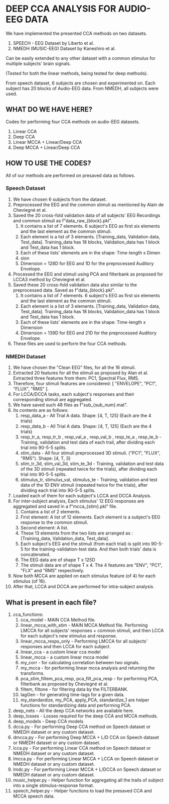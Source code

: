 # DEEP CCA ANALYSIS FOR AUDIO-EEG DATA

We have implemented the presented CCA methods on two datasets.
1. SPEECH - EEG Dataset by Liberto et al.
2. NMEDH (MUSIC-EEG) Dataset by Kaneshiro et al.

Can be easily extended to any other dataset with a common stimulus for multiple subjects' brain signals.

(Tested for both the linear methods, being tested for deep methods).

From speech dataset, 6 subjects are chosen and experimented on. Each subject has 20 blocks of Audio-EEG data.
From NMEDH, all subjects were used.

## WHAT DO WE HAVE HERE?
Codes for performing four CCA methods on audio-EEG datasets.
1. Linear CCA
2. Deep CCA
3. Linear MCCA + Linear/Deep CCA
4. Deep MCCA + Linear/Deep CCA

## HOW TO USE THE CODES?
All of our methods are performed on presaved data as follows.

### Speech Dataset
1. We have chosen 6 subjects from the dataset.
2. Preprocessed the EEG and the common stimuli as mentioned by Alain de Cheviegné et al.
3. Saved the 20 cross-fold validation data of all subjects' EEG Recordings and common stimuli as f"data_raw_{block}.pkl".
   1. It contains a list of 7 elements. 6 subject's EEG as first six elements and the last element as the common stimuli.
   2. Each element is a list of 3 elements. [Training_data, Validation data, Test_data]. Training_data has 18 blocks, Validation_data has 1 block and Test_data has 1 block.
   3. Each of these lists' elements are in the shape: Time-length x Dimen
   4. sion
   5. Dimension = 128D for EEG and 1D for the preprocessed Auditory Envelope.
4. Processed the EEG and stimuli using PCA and filterbank as proposed for LCCA3 method by Cheviegné et al.
5. Saved these 20 cross-fold validation data also similar to the preprocessed data. Saved as f"data_{block}.pkl".
   1. It contains a list of 7 elements. 6 subject's EEG as first six elements and the last element as the common stimuli.
   2. Each element is a list of 3 elements. [Training_data, Validation data, Test_data]. Training_data has 18 blocks, Validation_data has 1 block and Test_data has 1 block.
   3. Each of these lists' elements are in the shape: Time-length x Dimension
   4. Dimension = 139D for EEG and 21D for the preprocessed Auditory Envelope.
6. These files are used to perform the four CCA methods.
 
### NMEDH Dataset
1. We have chosen the "Clean EEG" files, for all the 16 stimuli.  
2. Extracted 20 features for all the stimuli as proposed by Alan et al. Extracted three features from them: PC1, Spectral Flux, RMS.
3. Therefore, four stimuli features are considered: [ "ENVELOPE", "PC1", "FLUX", "RMS" ].
4. For LCCA/DCCA tasks, each subject's responses and their corresponding stimuli are aggregated.
5. We have saved such 48 files as f"sub_{sub_num}.mat".
6. Its contents are as follows:
   1. resp_data_a - All Trial A data. Shape: [4, T, 125] (Each are the 4 trials)
   2. resp_data_b - All Trial A data. Shape: [4, T, 125] (Each are the 4 trials)
   3. resp_tr_a, resp_tr_b , resp_val_a , resp_val_b , resp_te_a , resp_te_b - Training, validation and test data of each trail, after dividing each trial into 90-5-5 splits.
   4.  stim_data  - All four stimuli preprocessed 3D stimuli. ("PC1", "FLUX", "RMS"). Shape: [4, T, 3]
   5.  stim_tr_3d, stim_val_3d, stim_te_3d    - Training, validation and test data of the 3D stimuli (repeated twice for the trials), after dividing each trial into 90-5-5 splits.
   6.  stimulus_tr, stimulus_val, stimulus_te - Training, validation and test data of the 1D ENV stimuli (repeated twice for the trials), after dividing each trial into 90-5-5 splits.
7. Loaded each of them for each subject's LCCA and DCCA Analysis.
8. For inter-subject analysis, Each stimulus' 12 EEG responses are aggregated and saved in a f"mcca_{stim}.pkl" file.
   1. Contains a list of 2 elements.
   2. First element: A list of 12 elements. Each element is a subject's EEG response to the common stimuli.
   3. Second element: A list.
   4. These 13 elements from the two lists are arranged as : [Training_data, Validation_data, Test_data].
   5. Each subject's EEG and the stimuli (from each trial) is split into 90-5-5 for the training-validation-test data. And then both trials' data is concatenated.
   6. The EEG data are of shape T x 125D
   7. The stimuli data are of shape T x 4. The 4 features are "ENV", "PC1", "FLX" and "RMS" respectively.
9.  Now both MCCA are applied on each stimulus feature (of 4) for each stimulus (of 16). 
10. After that, LCCA and DCCA are performed for intra-subject analysis.


## What is present in each file?
1. cca_functions: 
   1. cca_model  - MAIN CCA Method file.
   2. linear_mcca_with_stim - MAIN MCCA Method file. Performing LMCCA for all subjects' responses + common stimuli, and then LCCA for each subject's new stimulus and response.
   3. linear_mcca_resps_only - Performing LMCCA for all subjects' responses and then LCCA for each subject.
   4. linear_cca  - a custom linear cca  model
   5. linear_mcca - a custom linear mcca model
   6. my_corr    - for calculating correlation between two signals.
   7. my_mcca    - for performing linear mcca analysis and returning the transforms.
   8. pca_stim_filtem_pca_resp, pca_filt_pca_resp - for performing PCA, filterbank as proposed by Cheviegné et al.
   9. filtem, filtone - for filtering data by the FILTERBANK.
   10. lagGen     - for generating time-lags for a given data.
   11. my_standardize, my_PCA, apply_PCA, standardize_1 are helper functions for standardizing data and performing PCA.
2. deep_nets   - All the deep CCA networks are available here.
3. deep_losses - Losses required for the deep CCA and MCCA methods. 
4. deep_models - Deep CCA models
5. dcca.py  - For performing Deep CCA   method on Speech dataset or NMEDH dataset or any custom dataset.
6. dmcca.py - For performing Deep MCCA   + L/D CCA on Speech dataset or NMEDH dataset or any custom dataset.
7. lcca.py  - For performing Linear CCA method on Speech dataset or NMEDH dataset or any custom dataset.
8. lmcca.py - For performing Linear MCCA + LCCA   on Speech dataset or NMEDH dataset or any custom dataset.
9. lmdc.py  - For performing Linear MCCA + L/DCCA on Speech dataset or NMEDH dataset or any custom dataset.
10. music_helper.py  - Helper function for aggregating all the trails of subject into a single stimulus-response format.
11. speech_helper.py - Helper functions to load the presaved CCA and MCCA speech data.


